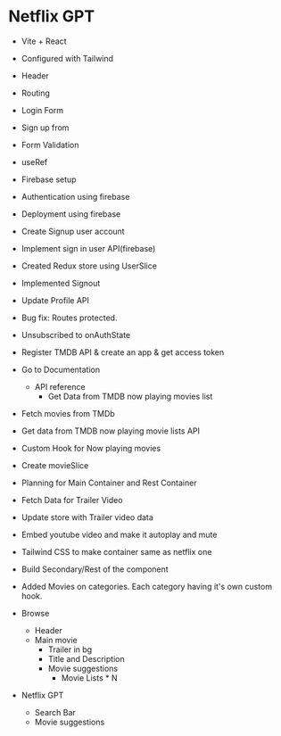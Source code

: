 # Netflix GPT

- Vite + React
- Configured with Tailwind
- Header
- Routing
- Login Form
- Sign up from
- Form Validation
- useRef
- Firebase setup
- Authentication using firebase
- Deployment using firebase
- Create Signup user account
- Implement sign in user API(firebase)
- Created Redux store using UserSlice
- Implemented Signout
- Update Profile API
- Bug fix: Routes protected.
- Unsubscribed to onAuthState
- Register TMDB API & create an app & get access token
- Go to Documentation 
    - API reference
        - Get Data from TMDB now playing movies list
- Fetch movies from TMDb
- Get data from TMDB now playing movie lists API
- Custom Hook for Now playing movies
- Create movieSlice
- Planning for Main Container and Rest Container
- Fetch Data for Trailer Video
- Update store with Trailer video data
- Embed youtube video and make it autoplay and mute
- Tailwind CSS to make container same as netflix one
- Build Secondary/Rest of the component
- Added Movies on categories. Each category having it's own custom hook.



- Browse
    - Header
    - Main movie
        - Trailer in bg
        - Title and Description
        - Movie suggestions
            - Movie Lists * N
- Netflix GPT
    - Search Bar
    - Movie suggestions
    